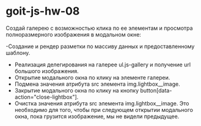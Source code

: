 # goit-js-hw-08
Создай галерею с возможностью клика по ее элементам и просмотра полноразмерного изображения в модальном окне:

-Создание и рендер разметки по массиву данных и предоставленному шаблону.
- Реализация делегирования на галерее ul.js-gallery и получение url большого изображения.
- Открытие модального окна по клику на элементе галереи.
- Подмена значения атрибута src элемента img.lightbox__image.
- Закрытие модального окна по клику на кнопку button[data-action="close-lightbox"].
- Очистка значения атрибута src элемента img.lightbox__image. Это необходимо для того, чтобы при следующем открытии модального окна, пока грузится изображение, мы не видели предыдущее.
